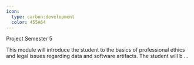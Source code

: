 ```yaml
---
icon:
  type: carbon:development
  color: 455A64
---
```

Project Semester 5

This module will introduce the student to the basics of professional ethics and legal issues regarding data and software artifacts. The student will b ... 
